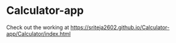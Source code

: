 # Calculator-app

Check out the working at 
https://sriteja2602.github.io/Calculator-app/Calculator/index.html
